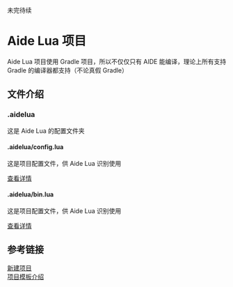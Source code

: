 未完待续
# Aide Lua 项目
Aide Lua 项目使用 Gradle 项目，所以不仅仅只有 AIDE 能编译，理论上所有支持 Gradle 的编译器都支持（不论真假 Gradle）

## 文件介绍
### .aidelua
这是 Aide Lua 的配置文件夹

#### .aidelua/config.lua
这是项目配置文件，供 Aide Lua 识别使用

[查看详情](aidelua/config.lua.md)

#### .aidelua/bin.lua
这是项目配置文件，供 Aide Lua 识别使用

[查看详情](aidelua/bin.lua.md)

## 参考链接
[新建项目](/function/newproject.md) <br>
[项目模板介绍](/project/template/README.md)

